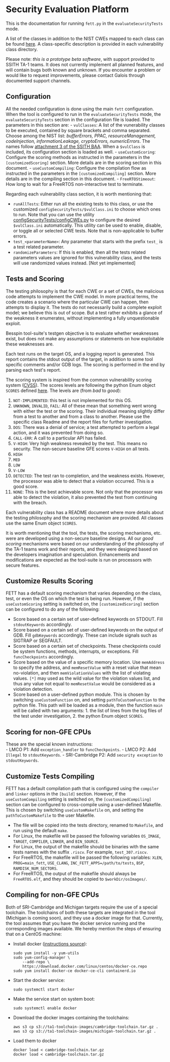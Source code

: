# Security Evaluation Platform #

This is the documentation for running `fett.py` in the `evaluateSecurityTests` mode.

A list of the
classes in addition to the NIST CWEs mapped to each class can be found
[here](https://gitlab-ext.galois.com/ssith/vulnerabilities/blob/master/CWEs-for-SSITH.md).
A class-specific description is provided in each vulnerability class
directory.

Please note: *this is a prototype beta software*, with support
provided to SSITH TA-1 teams.  It does not currently implement all
planned features, and will contain bugs both known and unknown.  If
you encounter a problem or would like to request improvements, please
contact Galois through documented support channels.

## Configuration

All the needed configuration is done using the main `fett` configuration. When the tool is configured
to run in the `evaluateSecurityTests` mode, the `evaluateSecurityTests` section in the configuration file is loaded. The parameters in this section are:
    - `vulClasses`: A list of the vunerability classes to be executed, contained by square brackets and comma
    separated. Choose among the NIST list: *bufferErrors, PPAC, resourceManagement, codeInjection, informationLeakage, cryptoErrors, numericErrors*. The names follow [attachment 3 of the
    SSITH BAA](https://www.ntsc.org/assets/uploads/HR001117S0023.pdf). When a `$vulClass` is included, its configuration section is loaded as well.
    - `useCustomScoring`: Configure the scoring methods as instructed in
    the parameters in the `[customizedScoring]` section.  More
    details are in the scoring section in this document.
    - `useCustomCompiling`: Configure the compilation flow as instructed
    in the parameters in the `[customizedCompiling]` section.  More
    details are in the compiling section in this document.
    - `FreeRTOStimeout`: How long to wait for a FreeRTOS non-interactive test to terminate.


Regarding each vulnerability class section, it is worth mentioning that:
  - `runAllTests`: Either run all the existing tests to this class, or
    use the customized `configSecurityTests/$vulClass.ini` to choose which ones to run.  Note that
    you can use the utility [configSecurityTests/configCWEs.py](./configSecurityTests/configCWEs.py)
    to configure the desired `$vulClass.ini` automatically.  This
    utility can be used to enable, disable, or toggle all or selected
    CWE tests. Note that is non-applicable to buffer errors. 
  - `test_<parameterName>`: Any parameter that starts with the prefix
    `test_` is a test related parameter.
  - `randomizeParameters`: If this is enabled, then all the tests
    related parameters values are ignored for this vulnerability
    class, and the tests will use randomized values instead. [Not yet implemented]

## Tests and Scoring

The testing philosophy is that for each CWE or a set of CWEs, the malicious code attempts
to implement the CWE model. In more practical terms, the code creates a scenario where the particular CWE 
can happen, then attempts to display it. The tests do not necessarily build a complete exploit model; we believe 
this is out of scope. But a test rather exhibits a glance of the weakness it enumerates, without implementing a fully unquestionable exploit.

Besspin tool-suite's testgen objective is to evaluate whether weaknesses exist, but does not make any assumptions or statements on how exploitable these weaknesses are.   

Each test runs on the target OS, and a logging report is generated. This report contains the stdout output of the target, in addition to some tool specific comments and/or GDB logs. The scoring is performed in the end by parsing each test's report.    

The scoring system is inspired from the common vulnerability scoring
system
([CVSS](https://en.wikipedia.org/w/index.php?title=Common_Vulnerability_Scoring_System&oldid=815384991)).
The scores levels are following the python Enum object `SCORES` defined
[here](./fett/cwesEvaluation/scoreTests.py/scoreTests.py).  The levels are (from *bad* to
*good*):
  1. `NOT-IMPLEMENTED`: this test is not implemented for this OS.
  2. `UNKNOWN`, `INVALID`, `FAIL`: All of these mean that something
     went wrong with either the test or the scoring.  Their individual
     meaning slightly differ from a test to another and from a class
     to another.  Please use the specific class Readme and the report
     files for further investigation.
  3. `DOS`: There was a denial of service; a test attempted to perform
     a legal action, and it was prevented from doing so.
  4. `CALL-ERR`: A call to a particular API has failed.
  5. `V-HIGH`: Very high weakness revealed by the test.  This means no
     security.  The non-secure baseline GFE scores `V-HIGH` on all
     tests.
  6. `HIGH`
  7. `MED`
  8. `LOW`
  9. `V-LOW`
  10. `DETECTED`: The test ran to completion, and the weakness
      exists.  However, the processor was able to detect that a
      violation occurred.  This is a good score.
  11. `NONE`: This is the best achievable score.  Not only that the
      processor was able to detect the violation, it also prevented
      the test from continuing with the breach.


Each vulnerability class has a README document where more details about the testing philosophy and the 
scoring mechanism are provided. All classes use the same Enum object `SCORES`.   

It is worth mentioning that the tool, the tests, the scoring
mechanisms, etc. were are developed using a non-secure baseline
designs.  All our *good scoring* mechanisms were based on our
understanding of the philosophy of the TA-1 teams work and their
reports, and they were designed based on the developers imagination
and speculation.  Enhancements and modifications are expected as the
tool-suite is run on processors with secure features. 

## Customize Results Scoring

FETT has a default scoring mechanism that varies depending on the
class, test, or even the OS on which the test is being run.  However,
if the `useCustomScoring` setting is switched on, the
`[customizedScoring]` section can be configured to do any of the
following:
- Score based on a certain set of user-defined keywords on
  STDOUT.  Fill `stdoutKeywords` accordingly.
- Score based on a certain set of user-defined keywords on the output
  of GDB.  Fill `gdbKeywords` accordingly.  These can include signals
  such as SIGTRAP or SEGFAULT.
- Score based on a certain set of checkpoints.  These checkpoints could
  be system functions, methods, interrupts, or exceptions.  Fill
  `funcCheckpoints` accordingly.
- Score based on the value of a specific memory location.  Use
  `memAddress` to specify the address, and `memResetValue` with a
  reset value that mean no-violation, and then `memViolationValues`
  with the list of violating values. `[*]` may used as the wild value
  for the violation values list, and thus any value not equal to
  `memResetValue` would be considered as a violation detection.
- Score based on a user-defined python module.  This is chosen by
  switching `useCustomFunction` on, and setting `pathToCustomFunction`
  to the python file.  This path will be loaded as a module, then the
  function `main` will be called with two arguments: 1. the list of
  lines from the log files of the test under investigation, 2. the
  python Enum object `SCORES`.

## Scoring for non-GFE CPUs

These are the special known instructions:   
    - LMCO P1: Add `exception_handler` to `funcCheckpoints`.
    - LMCO P2: Add `Illegal` to `stdoutKeywords`.
    - SRI-Cambridge P2: Add `security exception` to `stdoutKeywords`.

## Customize Tests Compiling

FETT has a default compilation path that is configured using the 
`compiler` and `linker` options in the `[build]` section. However, if the
`useCustomCompiling` setting is switched on, the
`[customizedCompiling]` section can be configured to cross-compile using a user-defined Makefile.
This is chosen by switching
  `useCustomMakefile` on, and setting the `pathToCustomMakefile` to
  the user Makefile.
  * The file will be copied into the tests directory, renamed to
    `Makefile`, and run using the default `make`.
  * For Linux, the makefile will be passed the following variables
  `OS_IMAGE`, `TARGET`, `COMPILER`, `LINKER`, and `BIN_SOURCE`.
  * For Linux, the output of the makefile should be binaries with the
    same tests names with the suffix `.riscv`.  For example,
    `test_307.riscv`.
  * For FreeRTOS, the makefile will be passed the following variables:
    `XLEN`, `PROG=main_fett`, `USE_CLANG`, `INC_FETT_APPS=/path/to/tests`,
    `BSP`, `RAMDISK_NUM_SECTORS`.  
  * For FreeRTOS, the output of the makefile should always be
    `FreeRTOS.elf`, and they should be copied to `$workDir/osImages/`.

## Compiling for non-GFE CPUs

Both of SRI-Cambridge and Michigan targets require the use of a special toolchain. The toolchains of both these targets are integrated in the tool (Michigan is coming soon), and they use a docker image for that. Currently, the tool assumes that you have the docker service running and the corresponding images available. We hereby mention the steps of ensuring that on a CentOS machine:
  - Install docker ([instructions source](https://docs.docker.com/engine/install/centos/#install-using-the-repository)):
    ```
    sudo yum install -y yum-utils
    sudo yum-config-manager \
        --add-repo \
        https://download.docker.com/linux/centos/docker-ce.repo
    sudo yum install docker-ce docker-ce-cli containerd.io
    ```
  - Start the docker service:
    ```
    sudo systemctl start docker
    ```
  - Make the service start on system boot:
    ```
    sudo systemctl enable docker
    ```
  - Download the docker images containing the toolchains:
    ```
    aws s3 cp s3://ta1-toolchain-images/cambridge-toolchain.tar.gz .
    aws s3 cp s3://ta1-toolchain-images/michigan-toolchain.tar.gz .
    ```
  - Load them to docker
    ```
    docker load < cambridge-toolchain.tar.gz
    docker load < cambridge-toolchain.tar.gz
    ```




